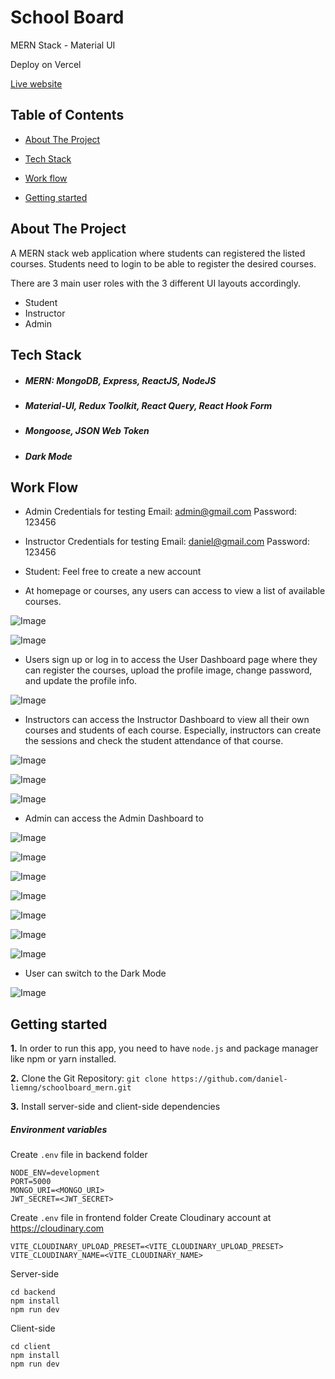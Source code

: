# School Board

MERN Stack - Material UI

Deploy on Vercel

[Live website](https://schoolboard-3vmnq0q5l-daniel-liemng.vercel.app)

## Table of Contents

* [About The Project](#about)

* [Tech Stack](#tech-stack)

* [Work flow](#work-flow)

* [Getting started](#getting-started)

## About The Project

A MERN stack web application where students can registered the listed courses. Students need to login to be able to register the desired courses.

There are 3 main user roles with the 3 different UI layouts accordingly.
- Student
- Instructor
- Admin

## Tech Stack

  * ##### MERN: MongoDB, Express, ReactJS, NodeJS
  * ##### Material-UI, Redux Toolkit, React Query, React Hook Form
  * ##### Mongoose, JSON Web Token
  * ##### Dark Mode
  
## Work Flow

* Admin Credentials for testing
    Email: admin@gmail.com
    Password: 123456

* Instructor Credentials for testing
    Email: daniel@gmail.com
    Password: 123456
  
* Student: Feel free to create a new account

* At homepage or courses, any users can access to view a list of available courses.

![Image](https://github.com/daniel-liemng/schoolboard_mern/blob/master/screenshots/Home.PNG)

![Image](https://github.com/daniel-liemng/schoolboard_mern/blob/master/screenshots/AllCourses.PNG)

* Users sign up or log in to access the User Dashboard page where they can register the courses, upload the profile image, change password, and update the profile info.

![Image](https://github.com/daniel-liemng/schoolboard_mern/blob/master/screenshots/Profile.PNG)

* Instructors can access the Instructor Dashboard to view all their own courses and students of each course. Especially, instructors can create the sessions and check the student attendance of that course.

![Image](https://github.com/daniel-liemng/schoolboard_mern/blob/master/screenshots/InstructorDashboard.PNG)

![Image](https://github.com/daniel-liemng/schoolboard_mern/blob/master/screenshots/InstructorStudent.PNG)

![Image](https://github.com/daniel-liemng/schoolboard_mern/blob/master/screenshots/InstructorCheckAttendance.PNG)


* Admin can access the Admin Dashboard to 

![Image](https://github.com/daniel-liemng/schoolboard_mern/blob/master/screenshots/AdminDashboard.PNG)

![Image](https://github.com/daniel-liemng/schoolboard_mern/blob/master/screenshots/AdminCourses.PNG)

![Image](https://github.com/daniel-liemng/schoolboard_mern/blob/master/screenshots/AdminCategory.PNG)

![Image](https://github.com/daniel-liemng/schoolboard_mern/blob/master/screenshots/AdminCourses.PNG)

![Image](https://github.com/daniel-liemng/schoolboard_mern/blob/master/screenshots/AdminUpdateCourses.PNG)

![Image](https://github.com/daniel-liemng/schoolboard_mern/blob/master/screenshots/AdminChangeUserRole.PNG)

![Image](https://github.com/daniel-liemng/schoolboard_mern/blob/master/screenshots/AdminResetPassword.PNG)

* User can switch to the Dark Mode

![Image](https://github.com/daniel-liemng/schoolboard_mern/blob/master/screenshots/DarkMode.PNG)

## Getting started

**1.** In order to run this app, you need to have `node.js` and package manager like npm or yarn installed.

**2.** Clone the Git Repository: `git clone https://github.com/daniel-liemng/schoolboard_mern.git`

**3.** Install server-side and client-side dependencies

##### Environment variables

Create `.env` file in backend folder

```
NODE_ENV=development
PORT=5000
MONGO_URI=<MONGO_URI>
JWT_SECRET=<JWT_SECRET>
```

Create `.env` file in frontend folder
Create Cloudinary account at <a href='https://cloudinary.com'>https://cloudinary.com</a>

```
VITE_CLOUDINARY_UPLOAD_PRESET=<VITE_CLOUDINARY_UPLOAD_PRESET>
VITE_CLOUDINARY_NAME=<VITE_CLOUDINARY_NAME>
```

Server-side

```
cd backend
npm install
npm run dev
```

Client-side

```
cd client
npm install
npm run dev
```



